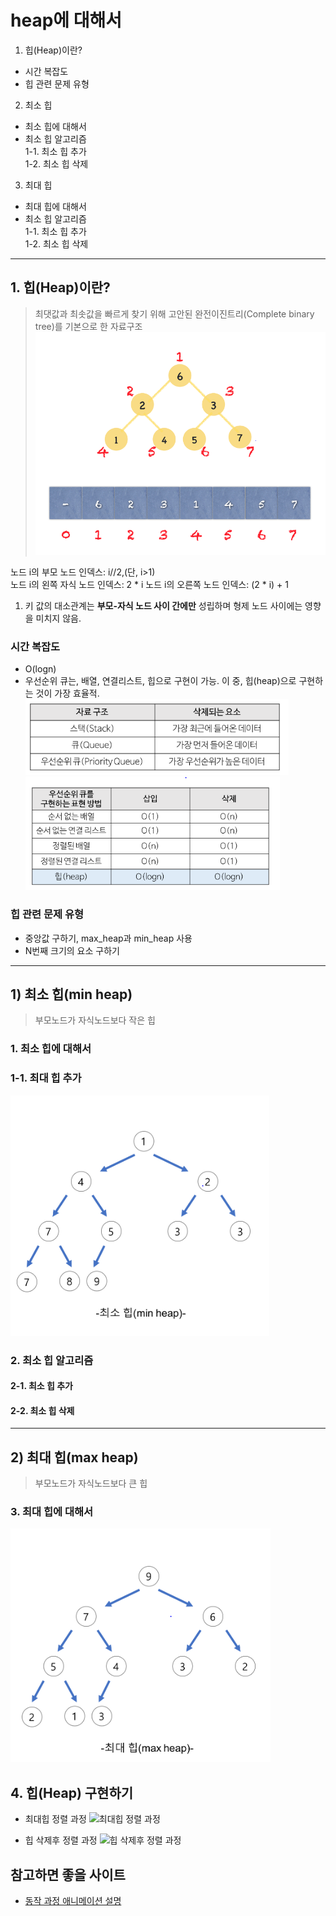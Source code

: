 # heap에 대해서
1. 힙(Heap)이란?  
- 시간 복잡도  
- 힙 관련 문제 유형  

2. 최소 힙   
- 최소 힙에 대해서  
- 최소 힙 알고리즘  
1-1. 최소 힙 추가  
1-2. 최소 힙 삭제  

3. 최대 힙  
- 최대 힙에 대해서
- 최소 힙 알고리즘  
1-1. 최소 힙 추가  
1-2. 최소 힙 삭제


---

## 1. 힙(Heap)이란?
> 최댓값과 최솟값을 빠르게 찾기 위해 고안된 완전이진트리(Complete binary tree)를 기본으로 한 자료구조
![완전이진트리](./img/complete_binary_tree.PNG)

노드 i의 부모 노드 인덱스: i//2,(단, i>1)  
노드 i의 왼쪽 자식 노드 인덱스: 2 * i 
노드 i의 오른쪽 노드 인덱스: (2 * i) + 1


1. 키 값의 대소관계는 **부모-자식 노드 사이 간에만** 성립하며 형제 노드 사이에는 영향을 미치지 않음.

### 시간 복잡도  
- O(logn)
- 우선순위 큐는, 배열, 연결리스트, 힙으로 구현이 가능. 이 중, 힙(heap)으로 구현하는 것이 가장 효율적.  
![자료구조](./img/sort_kinds.PNG)
![heap 시간 복잡도](./img/heap_time.PNG)


### 힙 관련 문제 유형  
- 중앙값 구하기, max_heap과 min_heap 사용
- N번째 크기의 요소 구하기
---
## 1) 최소 힙(min heap)
> 부모노드가 자식노드보다 작은 힙 

### 1. 최소 힙에 대해서 
### 1-1. 최대 힙 추가  
![max_heap_sort](./img/min_heap.PNG)

### 2. 최소 힙 알고리즘  
#### 2-1. 최소 힙 추가  
#### 2-2. 최소 힙 삭제
--- 
## 2) 최대 힙(max heap)
> 부모노드가 자식노드보다 큰 힙 

### 3. 최대 힙에 대해서 
![max_heap_sort](./img/max_heap.PNG)


## 4. 힙(Heap) 구현하기
- 최대힙 정렬 과정
![최대힙 정렬 과정](https://mblogthumb-phinf.pstatic.net/MjAyMDA2MjhfMjEw/MDAxNTkzMzA2MDg4Nzc1.Wk6dwd3t967xoOv84aZyiMPqplEwef8MKCxSpQXu-70g.aab0ABPQt34a9cctRq48hQ-eAw9Jez9wHpfA9lBxm0Mg.GIF.adamdoha/max_heap_deletion_animation.gif?type=w800)

- 힙 삭제후 정렬 과정
![힙 삭제후 정렬 과정](https://www.tutorialspoint.com/data_structures_algorithms/images/max_heap_deletion_animation.gif)

## 참고하면 좋을 사이트
- [동작 과정 애니메이션 설명](http://btv.melezinek.cz/binary-search-tree.html)